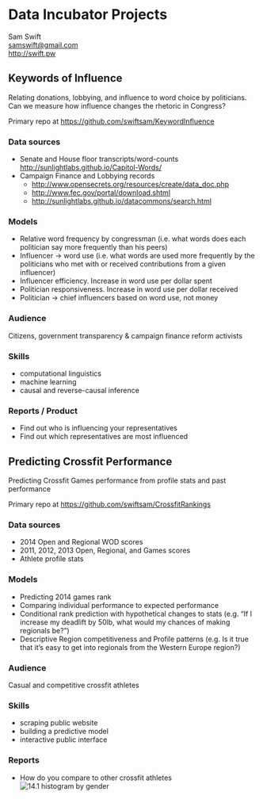 # Data Incubator Projects 
Sam Swift  
samswift@gmail.com  
http://swift.pw  

## Keywords of Influence
Relating donations, lobbying, and influence to word choice by politicians.  Can we measure how influence changes the rhetoric in Congress?

Primary repo at https://github.com/swiftsam/KeywordInfluence

### Data sources

* Senate and House floor transcripts/word-counts http://sunlightlabs.github.io/Capitol-Words/
* Campaign Finance and Lobbying records
  * http://www.opensecrets.org/resources/create/data_doc.php
  * http://www.fec.gov/portal/download.shtml
  * http://sunlightlabs.github.io/datacommons/search.html

### Models

* Relative word frequency by congressman (i.e. what words does each politician say more frequently than his peers)
* Influencer → word use (i.e. what words are used more frequently by the politicians who met with or received contributions from a given influencer)
* Influencer efficiency.  Increase in word use per dollar spent
* Politician responsiveness.  Increase in word use per dollar received
* Politician → chief influencers based on word use, not money

### Audience

Citizens, government transparency & campaign finance reform activists

### Skills
* computational linguistics
* machine learning
* causal and reverse-causal inference

### Reports / Product
* Find out who is influencing your representatives
* Find out which representatives are most influenced

## Predicting Crossfit Performance
Predicting Crossfit Games performance from profile stats and past performance

Primary repo at https://github.com/swiftsam/CrossfitRankings

### Data sources
* 2014 Open and Regional WOD scores
* 2011, 2012, 2013 Open, Regional, and Games scores
* Athlete profile stats

### Models
* Predicting 2014 games rank
* Comparing individual performance to expected performance
* Conditional rank prediction with hypothetical changes to stats (e.g. “If I increase my deadlift by 50lb, what would my chances of making regionals be?”)
* Descriptive Region competitiveness and Profile patterns (e.g. Is it true that it’s easy to get into regionals from the Western Europe region?)

### Audience
Casual and competitive crossfit athletes

### Skills
* scraping public website
* building a predictive model
* interactive public interface

### Reports
* How do you compare to other crossfit athletes
![14.1 histogram by gender](http://swift.pw/wp-content/uploads/2014/05/crossfit_14_1_annotated-1024x614.png)

